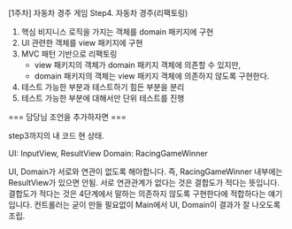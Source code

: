 [1주차] 자동차 경주 게임
Step4. 자동차 경주(리팩토링)
1) 핵심 비지니스 로직을 가지는 객체를 domain 패키지에 구현
2) UI 관련한 객체를 view 패키지에 구현
3) MVC 패턴 기반으로 리팩토링
    - view 패키지의 객체가 domain 패키지 객체에 의존할 수 있지만,
    - domain 패키지의 객체는 view 패키지 객체에 의존하지 않도록 구현한다.
4) 테스트 가능한 부분과 테스트하기 힘든 부분을 분리
5) 테스트 가능한 부분에 대해서만 단위 테스트를 진행

=== 담당님 조언을 추가하자면 ===

step3까지의 내 코드 현 상태.

UI: InputView, ResultView
Domain: RacingGameWinner

UI, Domain가 서로와 연관이 없도록 해아합니다.
즉, RacingGameWinner 내부에는 ResultView가 있으면 안됨.
서로 연관관계가 없다는 것은 결합도가 적다는 뜻입니다.
결합도가 적다는 것은 4단계에서 말하는 의존하지 않도록 구현한다에 적합하다는 얘기입니다.
컨트롤러는 굳이 만들 필요없이 Main에서 UI, Domain이 결과가 잘 나오도록 조립.
